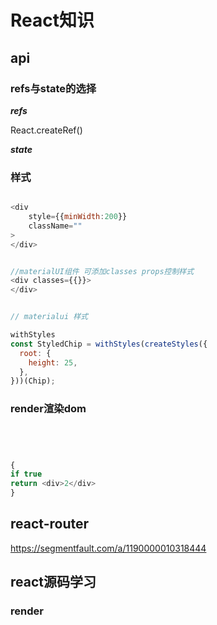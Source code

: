 # React知识

## api

### refs与state的选择

***refs***

React.createRef()

***state***

### 样式

```javascript

<div
    style={{minWidth:200}}
    className=""
>
</div>


//materialUI组件 可添加classes props控制样式
<div classes={{}}>
</div>


// materialui 样式

withStyles
const StyledChip = withStyles(createStyles({
  root: {
    height: 25,
  },
}))(Chip);
```

### render渲染dom

```javascript




{
if true
return <div>2</div>
}
```


## react-router

https://segmentfault.com/a/1190000010318444


## react源码学习

### render

